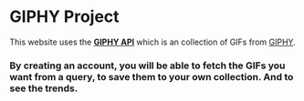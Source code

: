 # GIPHY Project

This website uses the **[GIPHY API](https://developers.giphy.com/)** which is an collection of GIFs from [GIPHY](https://giphy.com/).

### By creating an account, you will be able to fetch the GIFs you want from a query, to save them to your own collection. And to see the trends.
